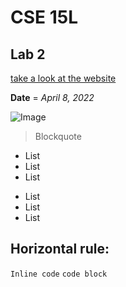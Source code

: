 # CSE 15L
## Lab 2

[take a look at the website](https://kaung-min-khant.github.io/cse15l-lab-reports/)

**Date** = *April 8, 2022*

![Image](https://user-images.githubusercontent.com/66764591/162473918-dcc298a6-806e-4c6c-92af-0738ff291ade.png)

> Blockquote

* List
* List
* List


- List
- List 
- List

Horizontal rule: 
---
`Inline code`
```code block```


